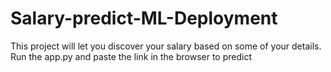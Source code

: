 # Salary-predict-ML-Deployment
This project will let you discover your salary based on some of your details.
Run the app.py and paste the link in the browser to predict
